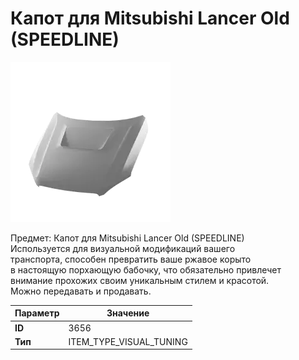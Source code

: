 # Капот для Mitsubishi Lancer Old (SPEEDLINE)

![Item Image](../img/3656.webp?raw=true)

Предмет: Капот для Mitsubishi Lancer Old (SPEEDLINE)<br>Используется для визуальной модификаций вашего<br>транспорта, способен превратить ваше ржавое корыто<br>в настоящую порхающую бабочку, что обязательно привлечет<br>внимание прохожих своим уникальным стилем и красотой.<br>Можно передавать и продавать.


| Параметр | Значение |
|----------|----------|
| **ID** | 3656 |
| **Тип** | ITEM_TYPE_VISUAL_TUNING |

